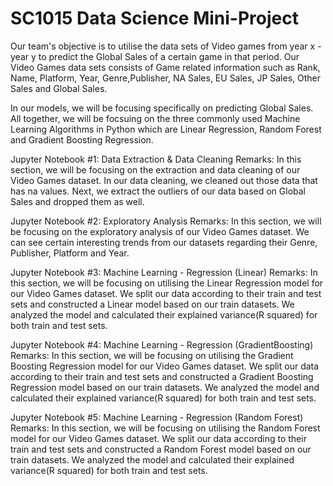 # SC1015 Data Science Mini-Project

Our team's objective is to utilise the data sets of Video games from year x - year y to predict the Global Sales of a certain game in that period. Our Video Games data sets consists of Game related information such as Rank, Name, Platform, Year, Genre,Publisher, NA Sales, EU Sales, JP Sales, Other Sales and Global Sales.  

In our models, we will be focusing specifically on predicting Global Sales. All together, we will be focsuing on the three commonly used Machine Learning Algorithms in Python which are Linear Regression, Random Forest and Gradient Boosting Regression.

Jupyter Notebook #1: Data Extraction & Data Cleaning
  Remarks: In this section, we will be focusing on the extraction and data cleaning of our Video Games dataset. In our data cleaning, we cleaned out those data that has            na values. Next, we extract the outliers of our data based on Global Sales and dropped them as well.
  
Jupyter Notebook #2: Exploratory Analysis
  Remarks: In this section, we will be focusing on the exploratory analysis of our Video Games dataset. We can see certain interesting trends from our datasets regarding            their Genre, Publisher, Platform and Year. 
  
Jupyter Notebook #3: Machine Learning - Regression (Linear)
  Remarks: In this section, we will be focusing on utilising the Linear Regression model for our Video Games dataset. We split our data according to their train and              test sets and constructed a Linear model based on our train datasets. We analyzed the model and calculated their explained variance(R squared) for both train            and test sets.   

Jupyter Notebook #4: Machine Learning - Regression (GradientBoosting)
  Remarks: In this section, we will be focusing on utilising the Gradient Boosting Regression model for our Video Games dataset. We split our data according to their              train and test sets and constructed a Gradient Boosting Regression model based on our train datasets. We analyzed the model and calculated their explained                variance(R squared) for both train and test sets.

Jupyter Notebook #5: Machine Learning - Regression (Random Forest)
  Remarks: In this section, we will be focusing on utilising the Random Forest model for our Video Games dataset. We split our data according to their                            train and test sets and constructed a Random Forest model based on our train datasets. We analyzed the model and calculated their explained                               variance(R squared) for both train and test sets.


